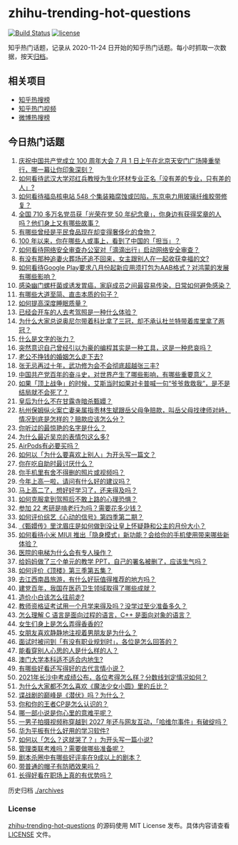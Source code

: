 # zhihu-trending-hot-questions

[![Build Status](https://github.com/justjavac/zhihu-trending-hot-questions/workflows/ci/badge.svg?branch=master)](https://github.com/justjavac/zhihu-trending-hot-questions/actions)
[![license](https://img.shields.io/github/license/justjavac/zhihu-trending-hot-questions)](https://github.com/justjavac/zhihu-trending-hot-questions/blob/master/LICENSE)

知乎热门话题，记录从 2020-11-24 日开始的知乎热门话题。每小时抓取一次数据，按天[归档](./archives)。

## 相关项目

- [知乎热搜榜](https://github.com/justjavac/zhihu-trending-top-search)
- [知乎热门视频](https://github.com/justjavac/zhihu-trending-hot-video)
- [微博热搜榜](https://github.com/justjavac/weibo-trending-hot-search)

## 今日热门话题

<!-- BEGIN -->
<!-- 最后更新时间 Sun Jul 04 2021 04:02:54 GMT+0800 (China Standard Time) -->

1. [庆祝中国共产党成立 100 周年大会 7 月 1
   日上午在北京天安门广场隆重举行，哪一幕让你印象深刻？](https://www.zhihu.com/question/469219832)
2. [如何看待武汉大学邓红兵教授为生化环材专业正名「没有差的专业，只有差的人」?](https://www.zhihu.com/question/469600953)
3. [如何看待福岛核电站 548
   个集装箱腐蚀或凹陷，东京电力用玻璃纤维胶带修复？](https://www.zhihu.com/question/469544314)
4. [全国 710 多万名党员获「光荣在党 50
   年纪念章」，你身边有获得奖章的人吗？他们身上又有哪些故事？](https://www.zhihu.com/question/469220759)
5. [有哪些曾经是平民食品现在却变得奢侈化的食物？](https://www.zhihu.com/question/468524945)
6. [100 年以来，你在哪些人或事上，看到了中国的「担当」？](https://www.zhihu.com/question/469083054)
7. [如何看待网络安全审查办公室对「滴滴出行」启动网络安全审查？](https://www.zhihu.com/question/469590210)
8. [有没有那种追妻火葬场还追不回来，女主跟别人在一起收获幸福的文?](https://www.zhihu.com/question/408254252)
9. [如何看待Google
   Play要求八月份起新应用须打包为AAB格式？对鸿蒙的发展有哪些影响？](https://www.zhihu.com/question/469588431)
10. [感染幽门螺杆菌或诱发胃癌，家庭成员之间最容易传染，日常如何避免感染？](https://www.zhihu.com/question/469701438)
11. [有哪些大道至简、直击本质的句子？](https://www.zhihu.com/question/466361764)
12. [如何提高深度睡眠质量？](https://www.zhihu.com/question/21367788)
13. [已经会开车的人去考驾照是一种什么体验？](https://www.zhihu.com/question/61195942)
14. [为什么大家总说奥尼尔带着科比拿了三冠，却不承认杜兰特带着库里拿了两冠？](https://www.zhihu.com/question/466820448)
15. [什么是文字的张力？](https://www.zhihu.com/question/20815158)
16. [突然意识自己曾经引以为豪的编程其实是一种工具，这是一种悲哀吗？](https://www.zhihu.com/question/469223256)
17. [老公不挣钱的婚姻怎么走下去?](https://www.zhihu.com/question/374704037)
18. [张无忌再过十年，武功修为会不会彻底超越张三丰?](https://www.zhihu.com/question/458327600)
19. [中国共产党百年的奋斗史，对世界产生了哪些影响，有哪些重要意义？](https://www.zhihu.com/question/469274581)
20. [如果「顶上战争」的时候，艾斯当时如果对卡普喊一句“爷爷救救我”，是不是结局就不会死了？](https://www.zhihu.com/question/275781764)
21. [皇后为什么不在甘露寺暗杀甄嬛？](https://www.zhihu.com/question/323782581)
22. [杭州保姆纵火案亡妻亲属指责林生斌跟岳父母争赔款，叫岳父母找律师对峙，情况到底是怎样的？赔款应该怎么分？](https://www.zhihu.com/question/469306984)
23. [你听过的最惊艳的名字是什么？](https://www.zhihu.com/question/265694919)
24. [为什么最近吴京的表情包这么多?](https://www.zhihu.com/question/459051105)
25. [AirPods有必要买吗？](https://www.zhihu.com/question/465884888)
26. [如何以「为什么要喜欢上别人」为开头写一篇文？](https://www.zhihu.com/question/443120413)
27. [你在吃自助时最讨厌什么？](https://www.zhihu.com/question/63212359)
28. [你手机里有舍不得删的照片或视频吗？](https://www.zhihu.com/question/312849874)
29. [今年上高一啦，请问有什么好的建议吗？](https://www.zhihu.com/question/467877062)
30. [马上高二了，想好好学习了，还来得及吗？](https://www.zhihu.com/question/464340442)
31. [如何克服拿到驾照后不敢上路的心理恐惧？](https://www.zhihu.com/question/378244895)
32. [参加 22 考研是啃老行为吗？需要花多少钱？](https://www.zhihu.com/question/469453406)
33. [如何评价综艺《心动的信号》第四季第二期？](https://www.zhihu.com/question/469588792)
34. [《甄嬛传》里沈眉庄是如何做到没让皇上怀疑静和公主的月份大小？](https://www.zhihu.com/question/451619488)
35. [如何看待小米 MIUI
    推出「隐身模式」新功能？会给你的手机使用带来哪些新体验？](https://www.zhihu.com/question/469242892)
36. [医院的电梯为什么会有专人操作？](https://www.zhihu.com/question/275348817)
37. [给妈妈做了三个单元的教学 PPT，自己的署名被删了，应该生气吗？](https://www.zhihu.com/question/466380653)
38. [如何评价《顶楼》第三季第五集？](https://www.zhihu.com/question/469569647)
39. [去江西南昌旅游，有什么好玩值得推荐的地方吗？](https://www.zhihu.com/question/348057500)
40. [建党百年，我国在医药卫生领域取得了哪些成就？](https://www.zhihu.com/question/468756547)
41. [造价小白该怎么往前走?](https://www.zhihu.com/question/459896991)
42. [教师资格证考试用一个月学来得及吗？没学过至少准备多久？](https://www.zhihu.com/question/412569772)
43. [怎么理解 C 语言是面向过程的语言，C++ 是面向对象的语言？](https://www.zhihu.com/question/24425316)
44. [女生们身上是怎么弄得香香的?](https://www.zhihu.com/question/285951733)
45. [女朋友喜欢静静地注视着男朋友是为什么？](https://www.zhihu.com/question/309919749)
46. [面试时被问到「有没有职业规划时」，各位是怎么回答的？](https://www.zhihu.com/question/19850945)
47. [能看穿别人心思的人是什么样的人？](https://www.zhihu.com/question/27095943)
48. [澳门大学本科适不适合内地生?](https://www.zhihu.com/question/371477684)
49. [有哪些好看还写得好的古代言情小说？](https://www.zhihu.com/question/305808724)
50. [2021年长沙中考成绩公布，各位考得怎么样？分数线划定情况如何？](https://www.zhihu.com/question/469625668)
51. [为什么大家都不怎么喜欢《魔法少女小圆》里的丘比？](https://www.zhihu.com/question/37154229)
52. [谍战剧的巅峰是《潜伏》吗？为什么？](https://www.zhihu.com/question/467430277)
53. [你和你的王者CP是怎么认识的？](https://www.zhihu.com/question/465183546)
54. [哪一部小说是你心里的意难平呢？](https://www.zhihu.com/question/467675119)
55. [一男子拍摄视频称穿越到 2027
    年还与网友互动，「哈维尔事件」有破绽吗？](https://www.zhihu.com/question/466675842)
56. [华为平板有什么好用的学习软件?](https://www.zhihu.com/question/310728794)
57. [如何以「怎么？这就哭了？」为开头写一篇小说?](https://www.zhihu.com/question/453484837)
58. [管理类联考难吗？需要做哪些准备呢？](https://www.zhihu.com/question/339992123)
59. [剧本杀圈中有哪些好评率在9成以上的剧本？](https://www.zhihu.com/question/376559705)
60. [带普通的帽子有防晒效果吗？](https://www.zhihu.com/question/444213755)
61. [长得好看在职场上真的有优势吗？](https://www.zhihu.com/question/461972771)

<!-- END -->

历史归档 [./archives](./archives)

### License

[zhihu-trending-hot-questions](https://github.com/justjavac/zhihu-trending-hot-questions)
的源码使用 MIT License 发布。具体内容请查看 [LICENSE](./LICENSE) 文件。
